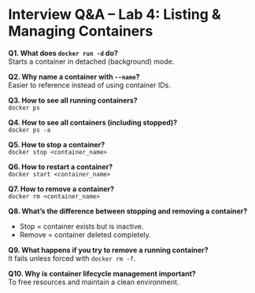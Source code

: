 # Interview Q&A – Lab 4: Listing & Managing Containers

**Q1. What does `docker run -d` do?**  
Starts a container in detached (background) mode.

**Q2. Why name a container with `--name`?**  
Easier to reference instead of using container IDs.

**Q3. How to see all running containers?**  
`docker ps`

**Q4. How to see all containers (including stopped)?**  
`docker ps -a`

**Q5. How to stop a container?**  
`docker stop <container_name>`

**Q6. How to restart a container?**  
`docker start <container_name>`

**Q7. How to remove a container?**  
`docker rm <container_name>`

**Q8. What’s the difference between stopping and removing a container?**  
- Stop = container exists but is inactive.  
- Remove = container deleted completely.

**Q9. What happens if you try to remove a running container?**  
It fails unless forced with `docker rm -f`.

**Q10. Why is container lifecycle management important?**  
To free resources and maintain a clean environment.
